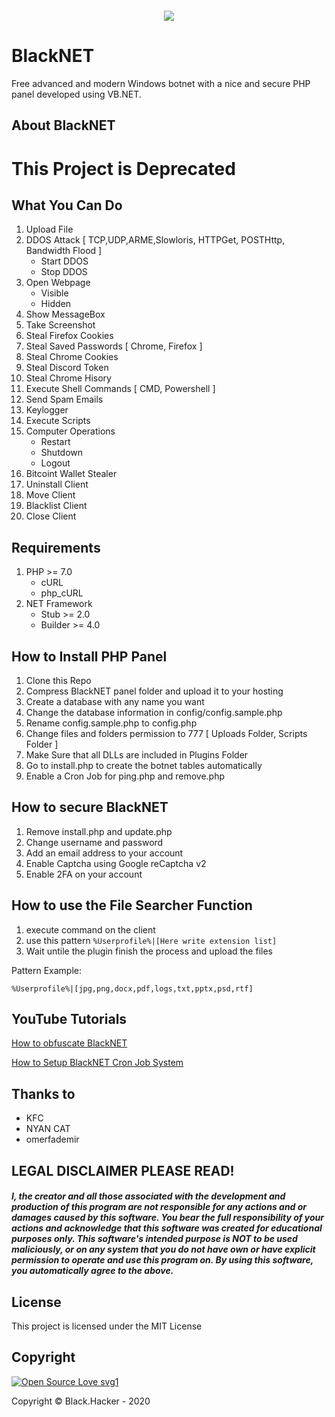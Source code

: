 <p align="center">
 <img src="https://a.top4top.io/p_1104t3ole1.png" alt="" />
</p>

<p align="center">
 <a href="#"><img align="center" src="https://img.shields.io/maintenance/no/2020" /></a> 
</p>

# BlackNET
Free advanced and modern Windows botnet with a nice and secure PHP panel developed using VB.NET.

## About BlackNET

# This Project is Deprecated

## What You Can Do
 1. Upload File
 2. DDOS Attack [ TCP,UDP,ARME,Slowloris, HTTPGet, POSTHttp, Bandwidth Flood ]
    + Start DDOS
    + Stop DDOS
 3. Open Webpage
     + Visible
     + Hidden
 4. Show MessageBox
 5. Take Screenshot
 6. Steal Firefox Cookies
 7. Steal Saved Passwords [ Chrome, Firefox ]
 8. Steal Chrome Cookies
 9. Steal Discord Token
 10. Steal Chrome Hisory
 11. Execute Shell Commands [ CMD, Powershell ]
 12. Send Spam Emails
 13. Keylogger
 14. Execute Scripts
 15. Computer Operations
     + Restart
     + Shutdown
     + Logout
 16. Bitcoint Wallet Stealer
 17. Uninstall Client
 18. Move Client
 19. Blacklist Client
 20. Close Client
 
## Requirements
1. PHP >=  7.0
    + cURL
    + php_cURL
2. NET Framework
    + Stub >= 2.0
    + Builder >= 4.0

## How to Install PHP Panel
1. Clone this Repo
2. Compress BlackNET panel folder and upload it to your hosting
3. Create a database with any name you want
4. Change the database information in config/config.sample.php
5. Rename config.sample.php to config.php
6. Change files and folders permission to 777 [ Uploads Folder, Scripts Folder ]
7. Make Sure that all DLLs are included in Plugins Folder
8. Go to install.php to create the botnet tables automatically
9. Enable a Cron Job for ping.php and remove.php

## How to secure BlackNET
1. Remove install.php and update.php
2. Change username and password
3. Add an email address to your account
4. Enable Captcha using Google reCaptcha v2
5. Enable 2FA on your account

## How to use the File Searcher Function
1. execute command on the client
2. use this pattern ``` %Userprofile%|[Here write extension list] ```
3. Wait untile the plugin finish the process and upload the files

Pattern Example:
```
%Userprofile%|[jpg,png,docx,pdf,logs,txt,pptx,psd,rtf]
```


## YouTube Tutorials
[How to obfuscate BlackNET](https://www.youtube.com/watch?v=hzC8_UYGor0)

[How to Setup BlackNET Cron Job System](https://www.youtube.com/watch?v=rHCYGRA1h54)


## Thanks to
- KFC
- NYAN CAT
- omerfademir

## LEGAL DISCLAIMER PLEASE READ!
##### I, the creator and all those associated with the development and production of this program are not responsible for any actions and or damages caused by this software. You bear the full responsibility of your actions and acknowledge that this software was created for educational purposes only. This software's intended purpose is NOT to be used maliciously, or on any system that you do not have own or have explicit permission to operate and use this program on. By using this software, you automatically agree to the above.

## License
This project is licensed under the MIT License


## Copyright
[![Open Source Love svg1](https://badges.frapsoft.com/os/v1/open-source.png?v=103)](https://github.com/ellerbrock/open-source-badges/) 

Copyright © Black.Hacker - 2020
